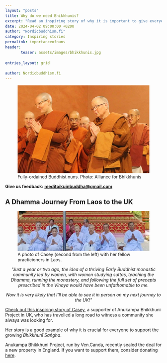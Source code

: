```yaml
---
layout: "posts"
title: Why do we need Bhikkhunīs?
excerpt: "Read an inspiring story of why it is important to give everyone the chance to practice the Dhamma whole-heartedly."
date: 2024-04-02 09:00:00 +0200
author: "Nordicbuddhism.fi"
category: Inspiring stories
permalink: importanceofnuns
header: 
       teaser: assets/images/bhikkhunis.jpg

entries_layout: grid

author: Nordicbuddhism.fi
---
```

<figure>
<img src="assets/images/bhikkhunis.jpg" alt="bhikkhunis">
<figcaption> Fully-ordained Buddhist nuns. Photo: Alliance for Bhikkhunis</figcaption>
</figure>

<b> Give us feedback: meditoikuinbuddha@gmail.com</b>

<h2>A Dhamma Journey From Laos to the UK</h2>

<figure>
<img src="assets/images/Wat-pa-nadi-1.jpeg" alt="watpanadi">
<figcaption> A photo of Casey (second from the left) with her fellow practicioners in Laos.</figcaption>
</figure>

<center><i>"Just a year or two ago, the idea of a thriving Early Buddhist monastic community led by women, with women studying suttas, teaching the Dhamma, running the monastery, and following the full set of precepts prescribed in the Vinaya would have been unfathomable to me. 

Now it is very likely that I’ll be able to see it in person on my next journey to the UK!"</i></center>

<a href="https://anukampaproject.org/2024/02/28/a-dhamma-journey-from-laos-to-the-uk/">Check out this inspiring story of Casey</a>, a supporter of Anukampa Bhikkhuni Project in UK, who has travelled a long road to witness a community she always was looking for. 

Her story is a good example of why it is crucial for everyone to support the growing <i>Bhikkhunī Saṅgha</i>.

Anukampa Bhikkhuni Project, run by Ven.Canda, recently sealed the deal for a new property in England. If you want to support them, consider donating <a href="https://anukampaproject.org/donate/">here</a>. 
